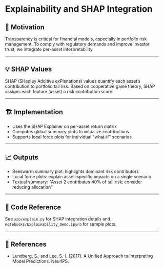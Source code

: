 # Explainability and SHAP Integration

## 🎯 Motivation

Transparency is critical for financial models, especially in portfolio risk management. To comply with regulatory demands and improve investor trust, we integrate per-asset interpretability.

---

## 💡 SHAP Values

SHAP (SHapley Additive exPlanations) values quantify each asset’s contribution to portfolio tail risk. Based on cooperative game theory, SHAP assigns each feature (asset) a risk contribution score.

---

## 🏗️ Implementation

- Uses the SHAP Explainer on per-asset return matrix
- Computes global summary plots to visualize contributions
- Supports local force plots for individual "what-if" scenarios

---

## 📈 Outputs

- Beeswarm summary plot: highlights dominant risk contributors
- Local force plots: explain asset-specific impacts on a single scenario
- Textual summary: "Asset 2 contributes 40% of tail risk; consider reducing allocation"

---

## 🤖 Code Reference

See `app/explain.py` for SHAP integration details and `notebooks/Explainability_Demo.ipynb` for sample plots.

---

## 📄 References

- Lundberg, S., and Lee, S.-I. (2017). A Unified Approach to Interpreting Model Predictions. NeurIPS.
